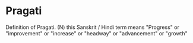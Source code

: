# Pragati
Definition of Pragati. (N) this Sanskrit / Hindi term means "Progress" or "improvement" or "increase" or "headway" or "advancement" or "growth"
